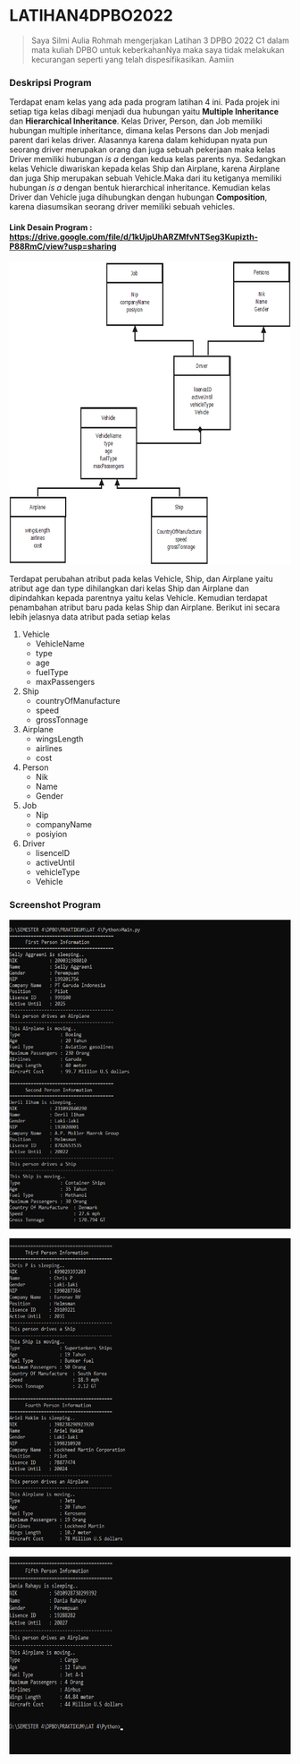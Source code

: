 # LATIHAN4DPBO2022

> Saya Silmi Aulia Rohmah mengerjakan Latihan 3 DPBO 2022 C1 dalam mata kuliah DPBO untuk keberkahanNya 
> maka saya tidak melakukan kecurangan seperti yang telah dispesifikasikan. Aamiin 

### Deskripsi Program 
Terdapat enam kelas yang ada pada program latihan 4 ini. Pada projek ini setiap tiga kelas dibagi menjadi dua hubungan yaitu **Multiple Inheritance** dan **Hierarchical Inheritance**. Kelas Driver, Person, dan Job memiliki hubungan multiple inheritance, dimana kelas Persons dan Job menjadi parent dari kelas driver. Alasannya karena dalam kehidupan nyata pun seorang driver merupakan orang dan juga sebuah pekerjaan maka kelas Driver memiliki hubungan *is a* dengan kedua kelas parents nya. Sedangkan kelas Vehicle diwariskan kepada kelas Ship dan Airplane, karena Airplane dan juga Ship merupakan sebuah Vehicle.Maka dari itu ketiganya memiliki hubungan *is a* dengan bentuk hierarchical inheritance. Kemudian kelas Driver dan Vehicle juga dihubungkan dengan hubungan **Composition**, karena diasumsikan seorang driver memiliki sebuah vehicles.

#### Link Desain Program : https://drive.google.com/file/d/1kUjpUhARZMfvNTSeg3Kupizth-P88RmC/view?usp=sharing
<p align="center">
  <img width="707" height="542" src="https://github.com/silmiaulia/LATIHAN4DPBO2022/blob/main/Desain%20Program.png?raw=true">
</p>

Terdapat perubahan atribut pada kelas Vehicle, Ship, dan Airplane yaitu atribut age dan type dihilangkan dari kelas Ship dan Airplane dan dipindahkan kepada parentnya yaitu kelas Vehicle. Kemudian terdapat penambahan atribut baru pada kelas Ship dan Airplane. Berikut ini secara lebih jelasnya data atribut pada setiap kelas

1. Vehicle
   - VehicleName
   - type
   - age
   - fuelType
   - maxPassengers
2. Ship
   - countryOfManufacture
   - speed
   - grossTonnage
3. Airplane
   - wingsLength
   - airlines
   - cost
4. Person
   - Nik
   - Name
   - Gender
5. Job
   - Nip
   - companyName
   - posiyion
6. Driver
   - lisenceID
   - activeUntil
   - vehicleType
   - Vehicle


### Screenshot Program

<p align="left">
  <img width="543" height="552" src="https://github.com/silmiaulia/LATIHAN4DPBO2022/blob/main/Screenshot/1.png?raw=true">
</p>

<p align="left">
  <img width="543" height="552" src="https://github.com/silmiaulia/LATIHAN4DPBO2022/blob/main/Screenshot/2.png?raw=true">
</p>

<p align="left">
  <img width="652" height="353" src="https://github.com/silmiaulia/LATIHAN4DPBO2022/blob/main/Screenshot/3.png?raw=true">
</p>
